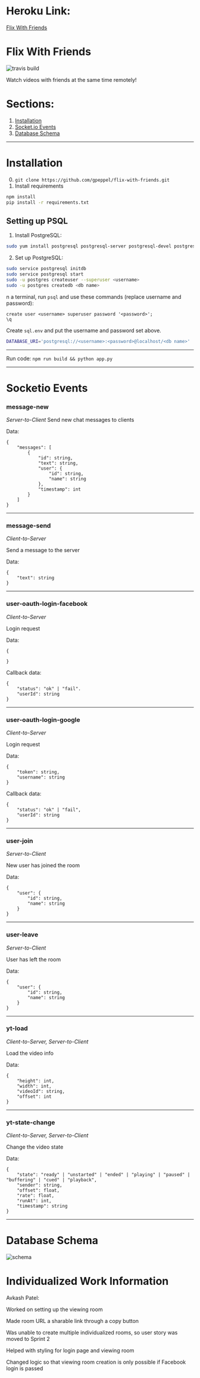 # Heroku Link:
[Flix With Friends](https://flix-with-friends.herokuapp.com/)
# Flix With Friends
![travis build](https://travis-ci.com/gpeppel/flix-with-friends.svg?token=yKryxn23AXzDQ7RBndwC&branch=master)

Watch videos with friends at the same time remotely!

# Sections:
1. [Installation](#user-content-installation)
2. [Socket.io Events](#user-content-socketio-events)
3. [Database Schema](#user-content-database-schema)

---

# Installation

0. `git clone https://github.com/gpeppel/flix-with-friends.git`
1. Install requirements
```bash
npm install
pip install -r requirements.txt
```

## Setting up PSQL

1. Install PostgreSQL:
```bash
sudo yum install postgresql postgresql-server postgresql-devel postgresql-contrib postgresql-docs
```
2. Set up PostgreSQL:
```bash
sudo service postgresql initdb
sudo service postgresql start
sudo -u postgres createuser --superuser <username>
sudo -u postgres createdb <db name>
```
n a terminal, run `psql` and use these commands (replace username and password):
```
create user <username> superuser password '<password>';
\q
```
Create `sql.env` and put the username and password set above.
```bash
DATABASE_URI='postgresql://<username>:<password>@localhost/<db name>'
```

---

Run code:
`npm run build && python app.py`

---

# Socketio Events
### message-new
*Server-to-Client*
Send new chat messages to clients

Data:
```
{
    "messages": [
        {
            "id": string,
            "text": string,
            "user": {
                "id": string,
                "name": string
            },
            "timestamp": int
        }
    ]
}
```
---
### message-send
*Client-to-Server*

Send a message to the server

Data:
```
{
	"text": string
}
```
---
### user-oauth-login-facebook
*Client-to-Server*

Login request

Data:
```
{

}
```

Callback data:
```
{
	"status": "ok" | "fail".
	"userId": string
}
```
---
### user-oauth-login-google
*Client-to-Server*

Login request

Data:
```
{
	"token": string,
	"username": string
}
```

Callback data:
```
{
	"status": "ok" | "fail",
	"userId": string
}
```
---
### user-join
*Server-to-Client*

New user has joined the room

Data:
```
{
	"user": {
		"id": string,
		"name": string
	}
}
```
---
### user-leave
*Server-to-Client*

User has left the room

Data:
```
{
	"user": {
		"id": string,
		"name": string
	}
}
```
---
### yt-load
*Client-to-Server, Server-to-Client*

Load the video info

Data:
```
{
	"height": int,
	"width": int,
	"videoId": string,
	"offset": int
}
```
---
### yt-state-change
*Client-to-Server, Server-to-Client*

Change the video state

Data:
```
{
	"state": "ready" | "unstarted" | "ended" | "playing" | "paused" | "buffering" | "cued" | "playback",
	"sender": string,
	"offset": float,
	"rate": float,
	"runAt": int,
	"timestamp": string
}
```

---

# Database Schema
![schema](docs/schema.png)

# Individualized Work Information
Avkash Patel:

Worked on setting up the viewing room

Made room URL a sharable link through a copy button

Was unable to create multiple individualized rooms, so user story was moved to Sprint 2

Helped with styling for login page and viewing room

Changed logic so that viewing room creation is only possible if Facebook login is passed

